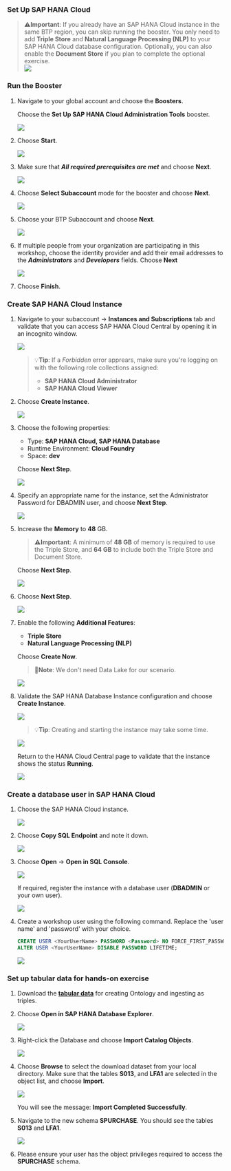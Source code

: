 ### Set Up SAP HANA Cloud

>⚠️**Important**: If you already have an SAP HANA Cloud instance in the same BTP region, you can skip running the booster. You only need to add **Triple Store** and **Natural Language Processing (NLP)** to your SAP HANA Cloud database configuration. Optionally, you can also enable the **Document Store** if you plan to complete the optional exercise.  
>![](img/32.png)

### Run the Booster

1. Navigate to your global account and choose the **Boosters**.
   
   Choose the **Set Up SAP HANA Cloud Administration Tools** booster.

    ![](img/31.png)

2. Choose **Start**.

    ![](img/20.png)

3. Make sure that ***All required prerequisites are met*** and choose **Next**.

    ![](img/21.png)

4. Choose **Select Subaccount** mode for the booster and choose **Next**.

    ![](img/33.png)

5. Choose your BTP Subaccount and choose **Next**.

    ![](img/34.png)

6. If multiple people from your organization are participating in this workshop, choose the identity provider and add their email addresses to the ***Administrators*** and ***Developers*** fields.
   Choose **Next**
    
    ![](img/22.png)

7. Choose **Finish**.

### Create SAP HANA Cloud Instance

1. Navigate to your subaccount -> **Instances and Subscriptions** tab and validate that you can access SAP HANA Cloud Central by opening it in an incognito window.

    ![](img/35.png)

    >💡**Tip**: If a *Forbidden* error apprears, make sure you're logging on with the following role collections assigned:
    > - **SAP HANA Cloud Administrator**
    > - **SAP HANA Cloud Viewer**

2. Choose **Create Instance**.

    ![](img/36.png)

3. Choose the following properties: 
    - Type: **SAP HANA Cloud, SAP HANA Database**  
    - Runtime Environment: **Cloud Foundry** 
    - Space: **dev**
   
    Choose **Next Step**.

    ![](img/37.png)

4. Specify an appropriate name for the instance, set the Administrator Password for DBADMIN user, and choose **Next Step**.

    ![](img/38.png)

5. Increase the **Memory** to **48** GB. 

    >⚠️**Important**: A minimum of **48 GB** of memory is required to use the Triple Store, and **64 GB** to include both the Triple Store and Document Store.

   Choose **Next Step**.

    ![](img/39.png)

6. Choose **Next Step**.

    ![](img/40.png)

7. Enable the following **Additional Features**:

    - **Triple Store**
    - **Natural Language Processing (NLP)**

    Choose **Create Now**.

    >📝**Note**: We don't need Data Lake for our scenario.

    ![](img/41.png)

8.  Validate the SAP HANA Database Instance configuration and choose **Create Instance**.

    ![](img/42.png)

    >💡**Tip**: Creating and starting the instance may take some time.

    ![](img/43.png)

    Return to the HANA Cloud Central page to validate that the instance shows the status **Running**.

    ![](img/44.png)

### Create a database user in SAP HANA Cloud

1. Choose the SAP HANA Cloud instance. 

    ![](img/50.png)

2. Choose **Copy SQL Endpoint** and note it down. 

    ![](img/52.png)

3. Choose **Open** -> **Open in SQL Console**.

    ![](img/49.png)

   If required, register the instance with a database user (**DBADMIN** or your own user).

    ![](img/51.png)

4. Create a workshop user using the following command. Replace the 'user name' and 'password' with your choice.
    ~~~sql
    CREATE USER <YourUserName> PASSWORD <Password> NO FORCE_FIRST_PASSWORD_CHANGE;
    ALTER USER <YourUserName> DISABLE PASSWORD LIFETIME;
    ~~~

    ![](img/53.png)

### Set up tabular data for hands-on exercise

1. Download the [**tabular data**](https://d.dam.sap.com/a/kjXnqtE?rc=10&doi=SAP1211051) for creating Ontology and ingesting as triples.

2. Choose **Open in SAP HANA Database Explorer**. 

    ![](img/54.png)

3. Right-click the Database and choose **Import Catalog Objects**. 

    ![](img/55.png)

4. Choose **Browse** to select the download dataset from your local directory. Make sure that the tables **S013**, and **LFA1** are selected in the object list, and choose **Import**. 

    ![](img/56.png)

   You will see the message: **Import Completed Successfully**. 

5. Navigate to the new schema **SPURCHASE**. You should see the tables **S013** and **LFA1**. 

    ![](img/57.png)

6. Please ensure your user has the object privileges required to access the **SPURCHASE** schema. 


